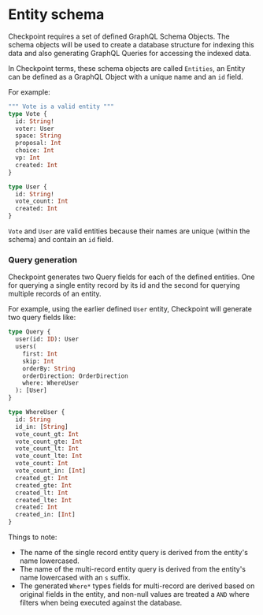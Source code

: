 # Entity schema

Checkpoint requires a set of defined GraphQL Schema Objects. The schema objects will be used to create a database structure for indexing this data and also generating GraphQL Queries for accessing the indexed data.

In Checkpoint terms, these schema objects are called `Entities`, an Entity can be defined as a GraphQL Object with a unique name and an `id` field.

For example:

```graphql
""" Vote is a valid entity """
type Vote {
  id: String!
  voter: User
  space: String
  proposal: Int
  choice: Int
  vp: Int
  created: Int
}

type User {
  id: String!
  vote_count: Int
  created: Int
}
```

`Vote` and `User` are valid entities because their names are unique (within the schema) and contain an `id` field.

### Query generation

Checkpoint generates two Query fields for each of the defined entities. One for querying a single entity record by its id and the second for querying multiple records of an entity.

For example, using the earlier defined `User` entity, Checkpoint will generate two query fields like:

```graphql
type Query {
  user(id: ID): User
  users(
    first: Int
    skip: Int
    orderBy: String
    orderDirection: OrderDirection
    where: WhereUser
  ): [User]
}

type WhereUser {
  id: String
  id_in: [String]
  vote_count_gt: Int
  vote_count_gte: Int
  vote_count_lt: Int
  vote_count_lte: Int
  vote_count: Int
  vote_count_in: [Int]
  created_gt: Int
  created_gte: Int
  created_lt: Int
  created_lte: Int
  created: Int
  created_in: [Int]
}
```

Things to note:

* The name of the single record entity query is derived from the entity's name lowercased.
* The name of the multi-record entity query is derived from the entity's name lowercased with an `s` suffix.
* The generated `Where*` types fields for multi-record are derived based on original fields in the entity, and non-null values are treated a `AND` where filters when being executed against the database.

